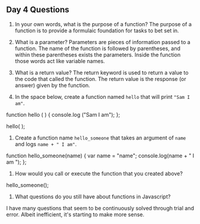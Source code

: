 ## Day 4 Questions

1. In your own words, what is the purpose of a function?
The purpose of a function is to provide a formulaic foundation for tasks to bet set in.

1. What is a parameter?
Parameters are pieces of information passed to a function. The name of the function is followed by parentheses, and within these parentheses exists the parameters. Inside the function those words act like variable names.

1. What is a return value?
The return keyword is used to return a value to the code that called the function. The return value is the response (or answer) given by the function.

1. In the space below, create a function named `hello` that will print `"Sam I am"`.

function hello ( ) {
console.log ("Sam I am");
};

hello( );

1. Create a function name `hello_someone` that takes an argument of `name` and logs `name + " I am"`.

function hello_someone(name) {
var name = "name";
console.log(name + " I am ");
};


1. How would you call or execute the function that you created above?

hello_someone();

1. What questions do you still have about functions in Javascript?

I have many questions that seem to be continuously solved through trial and error. Albeit inefficient, it's starting to make more sense. 
